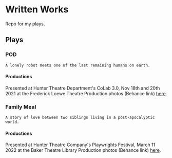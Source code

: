 # Written Works
Repo for my plays.

## Plays

### POD

```
A lonely robot meets one of the last remaining humans on earth.
```
#### Productions
Presented at Hunter Theatre Department's CoLab 3.0, Nov 18th and 20th 2021 at the Frederick Loewe Theatre
Production photos (Behance link) [here](https://www.behance.net/gallery/131689083/POD-Georgina-Woo-%282021%29).

### Family Meal

```
A story of love between two siblings living in a post-apocalyptic world.
```
#### Productions
Presented at Hunter Theatre Company's Playwrights Festival, March 11 2022 at the Baker Theatre Library
Production photos (Behance link) [here](https://www.behance.net/gallery/139304509/Family-Meal-HTC-Playwrights-Fest-%282022%29).
